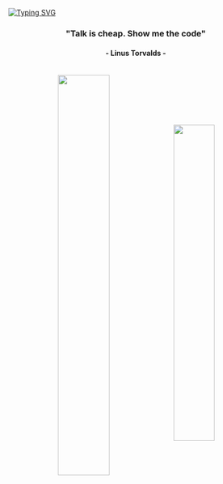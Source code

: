 [![Typing SVG](https://readme-typing-svg.herokuapp.com?color=FF3670&size=35&center=true&vCenter=true&width=1000&lines=Welcome+to+my+GitHub+profile!;My+name+is+Yumiko+Atae;I'm+Data+Scientist)](https://git.io/typing-svg)

<h3 align="center">"Talk is cheap. Show me the code"</h3>
<h4 align="center">- Linus Torvalds -</h4>

<br>

<div align="center" style="margin-bottom:200px">
 <img width=45% align="center" src="https://github-readme-stats.vercel.app/api?username=yumikoatae&theme=radical&show_icons=true" />
 <img width=40% align="center" src="https://github-readme-stats.vercel.app/api/top-langs/?username=yumikoatae&layout=compact&theme=radical" />
</div>
